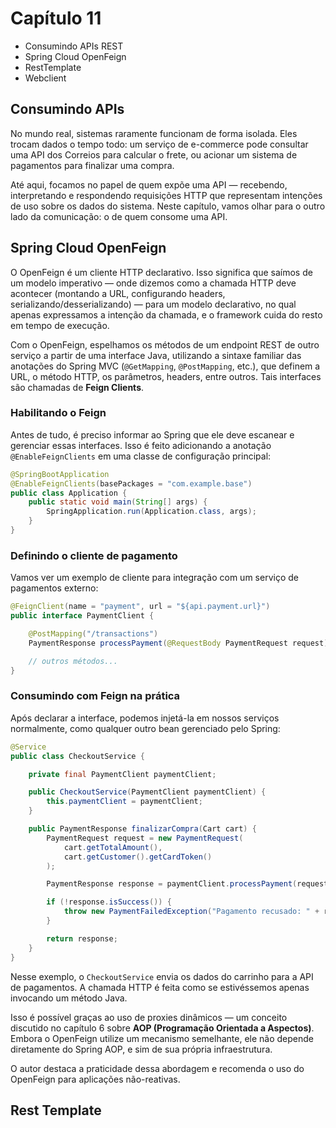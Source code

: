 # Capítulo 11

* Consumindo APIs REST
* Spring Cloud OpenFeign
* RestTemplate
* Webclient

## Consumindo APIs
No mundo real, sistemas raramente funcionam de forma isolada. Eles trocam dados o tempo todo: um serviço de e-commerce pode consultar uma API dos Correios para calcular o frete, ou acionar um sistema de pagamentos para finalizar uma compra.

Até aqui, focamos no papel de quem expõe uma API — recebendo, interpretando e respondendo requisições HTTP que representam intenções de uso sobre os dados do sistema. Neste capítulo, vamos olhar para o outro lado da comunicação: o de quem consome uma API.

## Spring Cloud OpenFeign
O OpenFeign é um cliente HTTP declarativo. Isso significa que saímos de um modelo imperativo — onde dizemos como a chamada HTTP deve acontecer (montando a URL, configurando headers, serializando/desserializando) — para um modelo declarativo, no qual apenas expressamos a intenção da chamada, e o framework cuida do resto em tempo de execução.

Com o OpenFeign, espelhamos os métodos de um endpoint REST de outro serviço a partir de uma interface Java, utilizando a sintaxe familiar das anotações do Spring MVC (```@GetMapping```, ```@PostMapping```, etc.), que definem a URL, o método HTTP, os parâmetros, headers, entre outros. Tais interfaces são chamadas de **Feign Clients**.

### Habilitando o Feign
Antes de tudo, é preciso informar ao Spring que ele deve escanear e gerenciar essas interfaces. Isso é feito adicionando a anotação ```@EnableFeignClients``` em uma classe de configuração principal:

```java
@SpringBootApplication
@EnableFeignClients(basePackages = "com.example.base")
public class Application {
    public static void main(String[] args) {
        SpringApplication.run(Application.class, args);
    }
}

```
### Definindo o cliente de pagamento
Vamos ver um exemplo de cliente para integração com um serviço de pagamentos externo:

```java
@FeignClient(name = "payment", url = "${api.payment.url}")
public interface PaymentClient {

    @PostMapping("/transactions")
    PaymentResponse processPayment(@RequestBody PaymentRequest request);

    // outros métodos...
}
```

### Consumindo com Feign na prática
Após declarar a interface, podemos injetá-la em nossos serviços normalmente, como qualquer outro bean gerenciado pelo Spring:
```java
@Service
public class CheckoutService {

    private final PaymentClient paymentClient;

    public CheckoutService(PaymentClient paymentClient) {
        this.paymentClient = paymentClient;
    }

    public PaymentResponse finalizarCompra(Cart cart) {
        PaymentRequest request = new PaymentRequest(
            cart.getTotalAmount(),
            cart.getCustomer().getCardToken()
        );

        PaymentResponse response = paymentClient.processPayment(request);

        if (!response.isSuccess()) {
            throw new PaymentFailedException("Pagamento recusado: " + response.getReason());
        }

        return response;
    }
}
```
Nesse exemplo, o ```CheckoutService``` envia os dados do carrinho para a API de pagamentos. A chamada HTTP é feita como se estivéssemos apenas invocando um método Java.

Isso é possível graças ao uso de proxies dinâmicos — um conceito discutido no capítulo 6 sobre **AOP   (Programação Orientada a Aspectos)**. Embora o OpenFeign utilize um mecanismo semelhante, ele não depende diretamente do Spring AOP, e sim de sua própria infraestrutura.

O autor destaca a praticidade dessa abordagem e recomenda o uso do OpenFeign para aplicações não-reativas. 

## Rest Template
